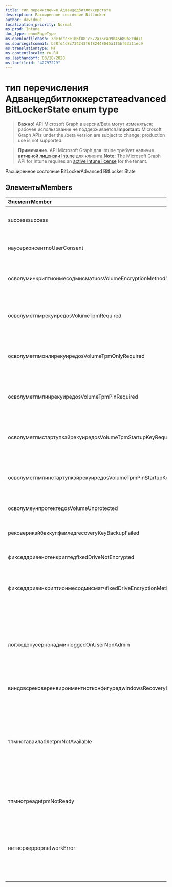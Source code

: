 ```yaml
---
title: тип перечисления Адванцедбитлоккерстате
description: Расширенное состояние BitLocker
author: davidmu1
localization_priority: Normal
ms.prod: Intune
doc_type: enumPageType
ms.openlocfilehash: 3de3ddc3e1b6f881c572a76ca99b45b89b8cdd71
ms.sourcegitcommit: b38fd4c8c734243f6f82448045a1f6bf63311ec9
ms.translationtype: MT
ms.contentlocale: ru-RU
ms.lasthandoff: 03/18/2020
ms.locfileid: "42797229"
---
```

# <a name="advancedbitlockerstate-enum-type"></a><span data-ttu-id="a398c-103">тип перечисления Адванцедбитлоккерстате</span><span class="sxs-lookup"><span data-stu-id="a398c-103">advancedBitLockerState enum type</span></span>

> <span data-ttu-id="a398c-104">**Важно!** API Microsoft Graph в версии/Beta могут изменяться; рабочее использование не поддерживается.</span><span class="sxs-lookup"><span data-stu-id="a398c-104">**Important:** Microsoft Graph APIs under the /beta version are subject to change; production use is not supported.</span></span>

> <span data-ttu-id="a398c-105">**Примечание.** API Microsoft Graph для Intune требует наличия [активной лицензии Intune](https://go.microsoft.com/fwlink/?linkid=839381) для клиента.</span><span class="sxs-lookup"><span data-stu-id="a398c-105">**Note:** The Microsoft Graph API for Intune requires an [active Intune license](https://go.microsoft.com/fwlink/?linkid=839381) for the tenant.</span></span>

<span data-ttu-id="a398c-106">Расширенное состояние BitLocker</span><span class="sxs-lookup"><span data-stu-id="a398c-106">Advanced BitLocker State</span></span>

## <a name="members"></a><span data-ttu-id="a398c-107">Элементы</span><span class="sxs-lookup"><span data-stu-id="a398c-107">Members</span></span>
|<span data-ttu-id="a398c-108">Элемент</span><span class="sxs-lookup"><span data-stu-id="a398c-108">Member</span></span>|<span data-ttu-id="a398c-109">Значение</span><span class="sxs-lookup"><span data-stu-id="a398c-109">Value</span></span>|<span data-ttu-id="a398c-110">Описание</span><span class="sxs-lookup"><span data-stu-id="a398c-110">Description</span></span>|
|:---|:---|:---|
|<span data-ttu-id="a398c-111">success</span><span class="sxs-lookup"><span data-stu-id="a398c-111">success</span></span>|<span data-ttu-id="a398c-112">нуль</span><span class="sxs-lookup"><span data-stu-id="a398c-112">0</span></span>|<span data-ttu-id="a398c-113">Успешное выполнение расширенного состояния BitLocker</span><span class="sxs-lookup"><span data-stu-id="a398c-113">Advanced BitLocker State Success</span></span>|
|<span data-ttu-id="a398c-114">наусерконсент</span><span class="sxs-lookup"><span data-stu-id="a398c-114">noUserConsent</span></span>|<span data-ttu-id="a398c-115">1,1</span><span class="sxs-lookup"><span data-stu-id="a398c-115">1</span></span>|<span data-ttu-id="a398c-116">Пользователь никогда не дал согласие на шифрование</span><span class="sxs-lookup"><span data-stu-id="a398c-116">User never gave consent for Encryption</span></span>|
|<span data-ttu-id="a398c-117">осволуминкриптионмесодмисматч</span><span class="sxs-lookup"><span data-stu-id="a398c-117">osVolumeEncryptionMethodMismatch</span></span>|<span data-ttu-id="a398c-118">2</span><span class="sxs-lookup"><span data-stu-id="a398c-118">2</span></span>|<span data-ttu-id="a398c-119">Способ шифрования тома ОС отличается от того, который задан политикой</span><span class="sxs-lookup"><span data-stu-id="a398c-119">Encryption method of OS Volume is different than that set by policy</span></span>|
|<span data-ttu-id="a398c-120">осволуметпмрекуиред</span><span class="sxs-lookup"><span data-stu-id="a398c-120">osVolumeTpmRequired</span></span>|<span data-ttu-id="a398c-121">4 </span><span class="sxs-lookup"><span data-stu-id="a398c-121">4</span></span>|<span data-ttu-id="a398c-122">TPM не используется для защиты тома ОС, но является обязательным для политики</span><span class="sxs-lookup"><span data-stu-id="a398c-122">TPM not used for protection of OS volume, but is required by policy</span></span>|
|<span data-ttu-id="a398c-123">осволуметпмонлирекуиред</span><span class="sxs-lookup"><span data-stu-id="a398c-123">osVolumeTpmOnlyRequired</span></span>|<span data-ttu-id="a398c-124">8 </span><span class="sxs-lookup"><span data-stu-id="a398c-124">8</span></span>|<span data-ttu-id="a398c-125">Защита только TPM не используется для тома ОС, но является обязательной для политики</span><span class="sxs-lookup"><span data-stu-id="a398c-125">TPM only protection not used for OS volume, but is required by policy</span></span>|
|<span data-ttu-id="a398c-126">осволуметпмпинрекуиред</span><span class="sxs-lookup"><span data-stu-id="a398c-126">osVolumeTpmPinRequired</span></span>|<span data-ttu-id="a398c-127">16 </span><span class="sxs-lookup"><span data-stu-id="a398c-127">16</span></span>|<span data-ttu-id="a398c-128">TPM + защита ПИН-кода не используется для тома ОС, но она является обязательной для политики</span><span class="sxs-lookup"><span data-stu-id="a398c-128">TPM+PIN protection not used for OS volume, but is required by policy</span></span>|
|<span data-ttu-id="a398c-129">осволуметпмстартупкэйрекуиред</span><span class="sxs-lookup"><span data-stu-id="a398c-129">osVolumeTpmStartupKeyRequired</span></span>|<span data-ttu-id="a398c-130">32</span><span class="sxs-lookup"><span data-stu-id="a398c-130">32</span></span>|<span data-ttu-id="a398c-131">TPM + защита ключа запуска не используется для тома ОС, но она является обязательной для политики</span><span class="sxs-lookup"><span data-stu-id="a398c-131">TPM+Startup Key protection not used for OS volume, but is required by policy</span></span>|
|<span data-ttu-id="a398c-132">осволуметпмпинстартупкэйрекуиред</span><span class="sxs-lookup"><span data-stu-id="a398c-132">osVolumeTpmPinStartupKeyRequired</span></span>|<span data-ttu-id="a398c-133">64</span><span class="sxs-lookup"><span data-stu-id="a398c-133">64</span></span>|<span data-ttu-id="a398c-134">TPM + ПИН + ключ запуска не используется для тома ОС, но является обязательным для политики</span><span class="sxs-lookup"><span data-stu-id="a398c-134">TPM+PIN+Startup Key not used for OS volume, but is required by policy</span></span>|
|<span data-ttu-id="a398c-135">осволумеунпротектед</span><span class="sxs-lookup"><span data-stu-id="a398c-135">osVolumeUnprotected</span></span>|<span data-ttu-id="a398c-136">128</span><span class="sxs-lookup"><span data-stu-id="a398c-136">128</span></span>|<span data-ttu-id="a398c-137">Обнаружен незащищенный том ОС</span><span class="sxs-lookup"><span data-stu-id="a398c-137">Un-protected OS Volume was detected</span></span>|
|<span data-ttu-id="a398c-138">рековерикэйбаккупфаилед</span><span class="sxs-lookup"><span data-stu-id="a398c-138">recoveryKeyBackupFailed</span></span>|<span data-ttu-id="a398c-139">256</span><span class="sxs-lookup"><span data-stu-id="a398c-139">256</span></span>|<span data-ttu-id="a398c-140">Сбой резервного копирования ключа восстановления</span><span class="sxs-lookup"><span data-stu-id="a398c-140">Recovery key backup failed</span></span>|
|<span data-ttu-id="a398c-141">фикседдривенотенкриптед</span><span class="sxs-lookup"><span data-stu-id="a398c-141">fixedDriveNotEncrypted</span></span>|<span data-ttu-id="a398c-142">512</span><span class="sxs-lookup"><span data-stu-id="a398c-142">512</span></span>|<span data-ttu-id="a398c-143">Фиксированный диск не зашифрован</span><span class="sxs-lookup"><span data-stu-id="a398c-143">Fixed Drive not encrypted</span></span>|
|<span data-ttu-id="a398c-144">фикседдривинкриптионмесодмисматч</span><span class="sxs-lookup"><span data-stu-id="a398c-144">fixedDriveEncryptionMethodMismatch</span></span>|<span data-ttu-id="a398c-145">1024</span><span class="sxs-lookup"><span data-stu-id="a398c-145">1024</span></span>|<span data-ttu-id="a398c-146">Метод шифрования жесткого диска отличается от того, который задан политикой</span><span class="sxs-lookup"><span data-stu-id="a398c-146">Encryption method of Fixed Drive is different than that set by policy</span></span>|
|<span data-ttu-id="a398c-147">логжедонусернонадмин</span><span class="sxs-lookup"><span data-stu-id="a398c-147">loggedOnUserNonAdmin</span></span>|<span data-ttu-id="a398c-148">2048</span><span class="sxs-lookup"><span data-stu-id="a398c-148">2048</span></span>|<span data-ttu-id="a398c-149">Пользователь, вошедший в систему, не является администратором. Для этого необходимо, чтобы для политики Алловстандардусеренкриптион было задано значение 1.</span><span class="sxs-lookup"><span data-stu-id="a398c-149">Logged on user is non-admin. This requires “AllowStandardUserEncryption” policy set to 1</span></span>|
|<span data-ttu-id="a398c-150">виндовсрековеренвиронментнотконфигуред</span><span class="sxs-lookup"><span data-stu-id="a398c-150">windowsRecoveryEnvironmentNotConfigured</span></span>|<span data-ttu-id="a398c-151">4096</span><span class="sxs-lookup"><span data-stu-id="a398c-151">4096</span></span>|<span data-ttu-id="a398c-152">WinRE не настроен</span><span class="sxs-lookup"><span data-stu-id="a398c-152">WinRE is not configured</span></span>|
|<span data-ttu-id="a398c-153">тпмнотаваилабле</span><span class="sxs-lookup"><span data-stu-id="a398c-153">tpmNotAvailable</span></span>|<span data-ttu-id="a398c-154">8192</span><span class="sxs-lookup"><span data-stu-id="a398c-154">8192</span></span>|<span data-ttu-id="a398c-155">TPM недоступен для BitLocker.</span><span class="sxs-lookup"><span data-stu-id="a398c-155">TPM is not available for BitLocker.</span></span> <span data-ttu-id="a398c-156">Это означает, что доверенный платформенный модуль отсутствует или для него задано переопределение реестра, а операционная система находится на диске с возможностью портативного или Рим-доступного</span><span class="sxs-lookup"><span data-stu-id="a398c-156">This means TPM is not present, or TPM unavailable registry override is set or host OS is on portable/rome-able drive</span></span>|
|<span data-ttu-id="a398c-157">тпмнотреади</span><span class="sxs-lookup"><span data-stu-id="a398c-157">tpmNotReady</span></span>|<span data-ttu-id="a398c-158">16384</span><span class="sxs-lookup"><span data-stu-id="a398c-158">16384</span></span>|<span data-ttu-id="a398c-159">Доверенный платформенный модуль не готов для BitLocker</span><span class="sxs-lookup"><span data-stu-id="a398c-159">TPM is not ready for BitLocker</span></span>|
|<span data-ttu-id="a398c-160">нетворкеррор</span><span class="sxs-lookup"><span data-stu-id="a398c-160">networkError</span></span>|<span data-ttu-id="a398c-161">32768</span><span class="sxs-lookup"><span data-stu-id="a398c-161">32768</span></span>|<span data-ttu-id="a398c-162">Сеть недоступна.</span><span class="sxs-lookup"><span data-stu-id="a398c-162">Network not available.</span></span> <span data-ttu-id="a398c-163">Это необходимо для резервного копирования ключа восстановления.</span><span class="sxs-lookup"><span data-stu-id="a398c-163">This is required for recovery key backup.</span></span> <span data-ttu-id="a398c-164">Этот отчет сообщается об устройствах, поддерживающих шифрование дисков</span><span class="sxs-lookup"><span data-stu-id="a398c-164">This is reported for Drive Encryption capable devices</span></span>|



